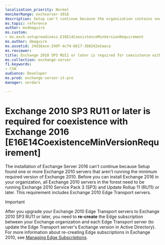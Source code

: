 ```yaml
---
localization_priority: Normal
monikerRange: exchserver-2016
description: Setup can't continue because the organization contains one or more Exchange 2010 servers that aren't running the minimum required version of Exchange.
ms.topic: reference
author: msdmaguire
ms.custom:
- ms.exch.setupreadiness.E16E14CoexistenceMinVersionRequirement
ms.author: dmaguire
ms.assetid: 24d16ace-249f-4c74-b617-3b0242e5aeca
ms.reviewer: 
title: Exchange 2010 SP3 RU11 or later is required for coexistence with Exchange 2016 [E16E14CoexistenceMinVersionRequirement]
ms.collection: exchange-server
f1.keywords:
- CSH
audience: Developer
ms.prod: exchange-server-it-pro
manager: serdars

---
```


# Exchange 2010 SP3 RU11 or later is required for coexistence with Exchange 2016 [E16E14CoexistenceMinVersionRequirement]

The installation of Exchange Server 2016 can't continue because Setup found one or more Exchange 2010 servers that aren't running the minimum required version of Exchange 2010. Before you can install Exchange 2016 in your organization, all Exchange 2010 servers in the forest need to be running Exchange 2010 Service Pack 3 (SP3) and Update Rollup 11 (RU11) or later. This requirement includes Exchange 2010 Edge Transport servers.

> [!IMPORTANT]
> After you upgrade your Exchange 2010 Edge Transport servers to Exchange 2010 SP3 RU11 or later, you need to **re-create** the Edge subscription between your Exchange organization and each Edge Transport server (to update the Edge Transport server's Exchange version in Active Directory). For more information about re-creating Edge subscriptions in Exchange 2010, see [Managing Edge Subscriptions](https://docs.microsoft.com/previous-versions/office/exchange-server-2010/bb124096(v=exchg.141)).
